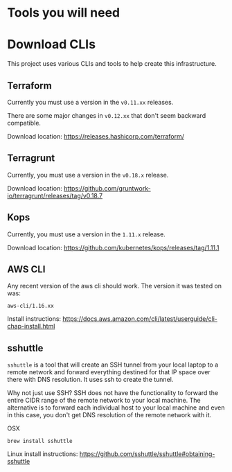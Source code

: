 Tools you will need
====================

# Download CLIs
This project uses various CLIs and tools to help create this infrastructure.

## Terraform
Currently you must use a version in the `v0.11.xx` releases.

There are some major changes in `v0.12.xx` that don't seem backward compatible.

Download location: https://releases.hashicorp.com/terraform/

## Terragrunt

Currently, you must use a version in the `v0.18.x` release.

Download location: https://github.com/gruntwork-io/terragrunt/releases/tag/v0.18.7

## Kops

Currently, you must use a version in the `1.11.x` release.

Download location:  https://github.com/kubernetes/kops/releases/tag/1.11.1

## AWS CLI
Any recent version of the aws cli should work.  The version it was tested on
was:

```
aws-cli/1.16.xx
```

Install instructions:  https://docs.aws.amazon.com/cli/latest/userguide/cli-chap-install.html

## sshuttle
`sshuttle` is a tool that will create an SSH tunnel from your local laptop
to a remote network and forward everything destined for that IP space over there
with DNS resolution.  It uses ssh to create the tunnel.  

Why not just use SSH?  SSH does not have the functionality to forward the entire
CIDR range of the remote network to your local machine.  The alternative is to
forward each individual host to your local machine and even in this case, you
don't get DNS resolution of the remote network with it.

OSX
```
brew install sshuttle
```

Linux install instructions: https://github.com/sshuttle/sshuttle#obtaining-sshuttle
